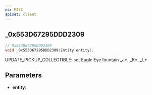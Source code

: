 ```yaml
---
ns: MISC
apiset: client
---
```

## _0x553D67295DDD2309

```c
// 0x553D67295DDD2309
void _0x553D67295DDD2309(Entity entity);
```

UPDATE_PICKUP_COLLECTIBLE: set Eagle Eye fountain
_J*, _K*, _L*

## Parameters
* **entity**: